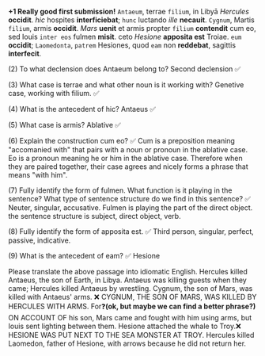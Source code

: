 **+1 Really good first submission!**
`Antaeum`, terrae `filium`, in Libyā *Hercules* **occidit**. *hic* hospites **interficiebat**; `hunc` luctando *ille* **necauit**. `Cygnum`, Martis `filium`, armis **occidit**. *Mars* **uenit** et armis propter `filium` **contendit** cum eo, sed Iouis `inter eos` fulmen **misit**. ceto *Hesione* **apposita est** Troiae. `eum` **occidit**; `Laomedonta`, `patrem` Hesiones, quod `eam` non **reddebat**, sagittis **interfecit**.

(2) To what declension does Antaeum belong to?
    Second declension ✅

(3) What case is terrae and what other noun is it working with?
    Genetive case, working with filium.  ✅

(4) What is the antecedent of hic?
    Antaeus ✅

(5) What case is armis?
    Ablative ✅

(6) Explain the construction cum eo? ✅
    Cum is a preposition meaning "accomanied with" that pairs with a noun or pronoun in the ablative case. Eo is a pronoun meaning he or him in the             ablative case. Therefore when they are paired together, their case agrees and nicely forms a phrase that means "with him".

(7) Fully identify the form of fulmen. What function is it playing in the sentence? What type of sentence structure do we find in this sentence? ✅
    Neuter, singular, accusative. Fulmen is playing the part of the direct object. the sentence structure is subject, direct object, verb.

(8) Fully identify the form of apposita est. ✅
    Third person, singular, perfect, passive, indicative.

(9) What is the antecedent of eam? ✅
    Hesione

Please translate the above passage into idiomatic English.
    Hercules killed Antaeus, the son of Earth, in Libya. 
    Antaeus was killing guests when they came; Hercules killed Antaeus by wrestling. 
    Cygnum, the son of Mars, was killed with Antaeus' arms. ❌ CYGNUM, THE SON OF MARS, WAS KILLED BY HERCULES WITH ARMS.
    For❓**(ok, but maybe we can find a better phrase?)** ON ACCOUNT OF his son, Mars came and fought with him using arms, but Iouis sent lighting             between them.
    Hesione attached the whale to Troy.❌ HESIONE WAS PUT NEXT TO THE SEA MONSTER AT TROY. 
    Hercules killed Laomedon, father of Hesione, with arrows because he did not return her. 


